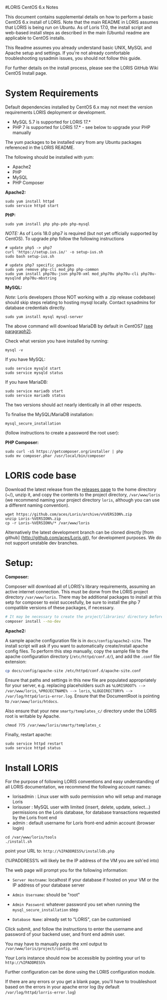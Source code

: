 #LORIS CentOS 6.x Notes

This document contains supplemental details on how to perform a basic CentOS 6.x install of LORIS.
Note that the main README in LORIS assumes that LORIS is being run on Ubuntu.
As of Loris 17.0, the install script and web-based install steps as described in the main (Ubuntu) readme are applicable to CentOS installs. 

This Readme assumes you already understand basic UNIX, MySQL and Apache setup and
settings. If you're not already comfortable troubleshooting sysadmin issues,
you should not follow this guide.

For further details on the install process, please see the LORIS GitHub Wiki CentOS Install page.  

# System Requirements

Default dependencies installed by CentOS 6.x may not meet the version requirements LORIS deployment or development.
* MySQL 5.7 is supported for LORIS 17.*
* PHP 7 is supported for LORIS 17.* - see below to upgrade your PHP manually

The yum packages to be installed vary from any Ubuntu packages referenced in the LORIS README.

The following should be installed with yum:
 * Apache2
 * PHP
 * MySQL
 * PHP Composer

**Apache2:**
```
sudo yum install httpd 
sudo service httpd start
```
**PHP:**
```
sudo yum install php php-pdo php-mysql 
```

*NOTE:* As of Loris 18.0 php7 is required (but not yet officially supported by CentOS). To upgrade php follow the following instructions
``` 
# update php5 -> php7
curl 'https://setup.ius.io/' -o setup-ius.sh
sudo bash setup-ius.sh

# update php7 specific packages
sudo yum remove php-cli mod_php php-common
sudo yum install php70u-json php70-xml mod_php70u php70u-cli php70u-mysqlnd php70u-mbstring
``` 
**MySQL:**

*Note:* Loris developers (those NOT working with a .zip release codebase) should skip steps relating to hosting mysql locally. Contact sysadmins for database credentials directly.
``` 
sudo yum install mysql mysql-server
```
The above command will download MariaDB by default in CentOS7 [(see paragraph2)](https://www.digitalocean.com/community/tutorials/how-to-install-mysql-on-centos-7).

Check what version you have installed by running:
```
mysql -v
```
If you have MySQL:
```
sudo service mysqld start
sudo service mysqld status
```
If you have MariaDB:
```
sudo service mariadb start
sudo service mariadb status
```
The two versions should act nearly identically in all other respects. 

To finalise the MySQL/MariaDB installation: 
```
mysql_secure_installation
```
(follow instructions to create a password the root user):

**PHP Composer:**
```
sudo curl -sS https://getcomposer.org/installer | php
sudo mv composer.phar /usr/local/bin/composer
```
# LORIS code base

Download the latest release from the [releases page](https://github.com/aces/Loris/releases) to the home directory (~/), unzip it, and copy the contents to the project directory, `/var/www/loris` (we recommend naming your project directory `loris`, although you can use a different naming convention). 
```
wget https://github.com/aces/Loris/archive/v%VERSION%.zip
unzip Loris-%VERSION%.zip
cp -r Loris-%VERSION%/* /var/www/loris
```

Alternatively the latest development branch can be cloned directly [from github] (http://github.com/aces/Loris.git), for development purposes. We do not support unstable dev branches. 

# Setup:

**Composer:**

Composer will download all of LORIS's library requirements, assuming an active internet connection.
This must be donw from the LORIS project directory `/var/www/loris`. There may be additional packages
to install at this setp for composer to exist succesfully, be sure to install the php 7 compatible 
versions of these packages, if necessary. 

```bash
# It may be necessary to create the project/libraries/ directory before running composer install 
composer install --no-dev
```

**Apache2:**

A sample apache configuration file is in `docs/config/apache2-site`. 
The install script will ask if you want to automatically create/install apache config files.
To perform this step manually, copy the sample file to the apache configuration directory (`/etc/httpd/conf.d/`), and add the `.conf` file extension:

```bash
cp docs/config/apache-site /etc/httpd/conf.d/apache-site.conf
```

Ensure that paths and settings in this new file are populated appropriately for your server, e.g. replacing placeholders such as `%LORISROOT% --> /var/www/loris`, `%PROJECTNAME% --> loris`, `%LOGDIRECTORY% --> /var/log/httpd/loris-error.log`. Ensure that the DocumentRoot is pointing to `/var/www/loris/htdocs`.

Also ensure that your new `smarty/templates_c/` directory under the LORIS
root is writable by Apache.
```
chmod 775 /var/www/loris/smarty/templates_c
```
Finally, restart apache:
```
sudo service httpd restart
sudo service httpd status
```
# Install LORIS
For the purpose of following LORIS conventions and easy understanding of all LORIS documentation, we recommend the following account names: 

* lorisadmin : Linux user with sudo permission who will setup and manage Loris
* lorisuser : MySQL user with limited (insert, delete, update, select...) permissions on the Loris database, for database transactions requested by the Loris front end
* admin : default username for Loris front-end admin account (browser login)
```
cd /var/www/loris/tools
./install.sh
```
point your URL to: `http://%IPADDRESS%/installdb.php`

(%IPADDRESS% will likely be the IP address of the VM you are ssh'ed into)

The web page will prompt you for the following information: 

 * `Server Hostname`: localhost if your database if hosted on your VM or the IP address of your database server

 * `Admin Username`: should be "root" 

 * `Admin Password`: whatever password you set when running the `mysql_secure_installation` step

 * `Database Name`: already set to "LORIS", can be customised

Click submit, and follow the instructions to enter the username and password of your backend user, and front end admin user. 

You may have to manually paste the xml output to `/var/www/loris/project/config.xml`

Your Loris instance should now be accessible by pointing your url to `http://%IPADDRESS%`

Further configuration can be done using the LORIS configuration module.

If there are any errors or you get a blank page, you'll have to troubleshoot
based on the errors in your apache error log (by default
 `/var/log/httpd/lorris-error.log`) 
